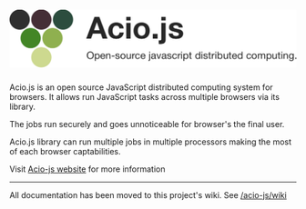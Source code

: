 # ![acio-js](https://github.com/joseconstela/acio-js/raw/master/media/header.png)

Acio.js is an open source JavaScript distributed computing system for browsers. It allows run JavaScript tasks across multiple browsers via its library.

The jobs run securely and goes unnoticeable for browser's the final user.

Acio.js library can run multiple jobs in multiple processors making the most of each browser captabilities.

Visit [Acio-js website](https://joseconstela.github.io/acio-js/) for more information 

<hr>

All documentation has been moved to this project's wiki. See [/acio-js/wiki](https://github.com/joseconstela/acio-js/wiki)
